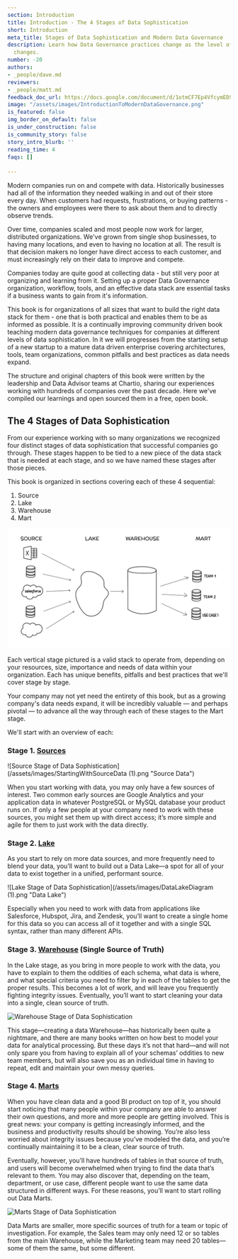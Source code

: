 ```yaml
---
section: Introduction
title: Introduction - The 4 Stages of Data Sophistication
short: Introduction
meta_title: Stages of Data Sophistication and Modern Data Governance
description: Learn how Data Governance practices change as the level of data sophistication
  changes.
number: -20
authors:
- _people/dave.md
reviewers:
- _people/matt.md
feedback_doc_url: https://docs.google.com/document/d/1otmCF7Ep4VfcymEDSWn6JWGkl3wVTf8C_d18_oEROVc/edit?usp=sharing
image: "/assets/images/IntroductionToModernDataGovernance.png"
is_featured: false
img_border_on_default: false
is_under_construction: false
is_community_story: false
story_intro_blurb: ''
reading_time: 4
faqs: []

---
```

Modern companies run on and compete with data.  Historically businesses had all of the information they needed walking in and out of their store every day.  When customers had requests, frustrations, or buying patterns - the owners and employees were there to ask about them and to directly observe trends.

Over time, companies scaled and most people now work for larger, distributed organizations.  We've grown from single shop businesses, to having many locations, and even to having no location at all.  The result is that decision makers no longer have direct access to each customer, and must increasingly rely on their data to improve and compete.

Companies today are quite good at collecting data - but still very poor at organizing and learning from it.  Setting up a proper Data Governance organization, workflow, tools, and an effective data stack are essential tasks if a business wants to gain from it's information.

This book is for organizations of all sizes that want to build the right data stack for them - one that is both practical and enables them to be as informed as possible.  It is a continually improving community driven book teaching modern data governance techniques for companies at different levels of data sophistication. In it we will progresses from the starting setup of a new startup to a mature data driven enterprise covering architectures, tools, team organizations, common pitfalls and best practices as data needs expand.

The structure and original chapters of this book were written by the leadership and Data Advisor teams at Chartio, sharing our experiences working with hundreds of companies over the past decade.  Here we've compiled our learnings and open sourced them in a free, open book.

## The 4 Stages of Data Sophistication

From our experience working with so many organizations we recognized four distinct stages of data sophistication that successful companies go through. These stages happen to be tied to a new piece of the data stack that is needed at each stage, and so we have named these stages after those pieces.

This book is organized in sections covering each of these 4 sequential:

1. Source
2. Lake
3. Warehouse
4. Mart

![](/assets/images/Data-Sophistication.png)

Each vertical stage pictured is a valid stack to operate from, depending on your resources, size, importance and needs of data within your organization.  Each has unique benefits, pitfalls and best practices that we'll cover stage by stage.

Your company may not yet need the entirety of this book, but as a growing company's data needs expand, it will be incredibly valuable — and perhaps pivotal — to advance all the way through each of these stages to the Mart stage.

We'll start with an overview of each:

### Stage 1. [Sources](/data-governance/source-data-tools/)

![Source Stage of Data Sophistication](/assets/images/StartingWithSourceData (1).png "Source Data")

When you start working with data, you may only have a few sources of interest. Two common early sources are Google Analytics and your application data in whatever PostgreSQL or MySQL database your product runs on. If only a few people at your company need to work with these sources, you might set them up with direct access; it’s more simple and agile for them to just work with the data directly.

### Stage 2. [Lake](/data-governance/why-build-a-data-lake/)

As you start to rely on more data sources, and more frequently need to blend your data, you’ll want to build out a Data Lake—a spot for all of your data to exist together in a unified, performant source.

![Lake Stage of Data Sophistication](/assets/images/DataLakeDiagram (1).png "Data Lake")

Especially when you need to work with data from applications like Salesforce, Hubspot, Jira, and Zendesk, you’ll want to create a single home for this data so you can access all of it together and with a single SQL syntax, rather than many different APIs.

### Stage 3. [Warehouse](/data-governance/why-build-a-data-warehouse/) (Single Source of Truth)

In the Lake stage, as you bring in more people to work with the data, you have to explain to them the oddities of each schema, what data is where, and what special criteria you need to filter by in each of the tables to get the proper results. This becomes a lot of work, and will leave you frequently fighting integrity issues. Eventually, you’ll want to start cleaning your data into a single, clean source of truth.

![Warehouse Stage of Data Sophistication](https://lh3.googleusercontent.com/IIYi4iD4oQgw4CKdR5EAHWXx1MfEuRXCK7gFCx_9Ved3L5hhiSqoNV7p4iqYMwR2Dwfa5_nW4kN6Yx-iTNm_jz63tj0LURWpjiWhmhnkeoMyM5w6FK79z0yTxrXzPn50zDzAAm5G "Data Warehouse")

This stage—creating a data Warehouse—has historically been quite a nightmare, and there are many books written on how best to model your data for analytical processing. But these days it’s not that hard—and will not only spare you from having to explain all of your schemas’ oddities to new team members, but will also save you as an individual time in having to repeat, edit and maintain your own messy queries.

### Stage 4. [Marts](/data-governance/why-build-data-marts/)

When you have clean data and a good BI product on top of it, you should start noticing that many people within your company are able to answer their own questions, and more and more people are getting involved. This is great news: your company is getting increasingly informed, and the business and productivity results should be showing. You’re also less worried about integrity issues because you’ve modeled the data, and you’re continually maintaining it to be a clean, clear source of truth.

Eventually, however, you’ll have hundreds of tables in that source of truth, and users will become overwhelmed when trying to find the data that’s relevant to them. You may also discover that, depending on the team, department, or use case, different people want to use the same data structured in different ways. For these reasons, you’ll want to start rolling out Data Marts.

![Marts Stage of Data Sophistication](https://lh3.googleusercontent.com/1E7D3_diPh5wYiEElr6_sQeY6qIV0Ri5nkC4LIqm_x5O9jJV_5hODDbdOZWHa8nKl_VcR7CbT_nbXvhRuDkzrOOV3amkVdu41zSeAtHEd-r6yPOqTaRI09ISxDn1rvTOGqjqFdRa "Data Mart")

Data Marts are smaller, more specific sources of truth for a team or topic of investigation. For example, the Sales team may only need 12 or so tables from the main Warehouse, while the Marketing team may need 20 tables—some of them the same, but some different.
